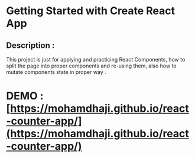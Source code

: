 # Getting Started with Create React App

## Description : 
This project is just for applying and practicing React Components, how to split the page into proper components and re-using them, also how to mutate components state in proper way .

# DEMO : [https://mohamdhaji.github.io/react-counter-app/](https://mohamdhaji.github.io/react-counter-app/)

